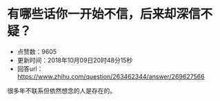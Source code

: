 # 有哪些话你一开始不信，后来却深信不疑？
- 点赞数：9605
- 更新时间：2018年10月09日20时48分15秒
- 回答url：https://www.zhihu.com/question/263462344/answer/269627566
<body>
 <p data-pid="y7J1BTPy">很多年不联系但依然想念的人是存在的。</p>
</body>